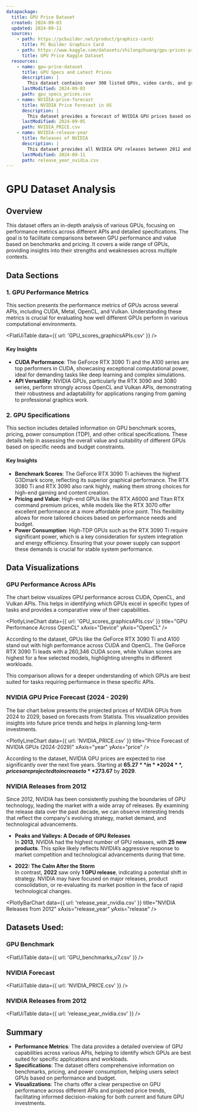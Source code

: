 ```yaml
---
datapackage:
  title: GPU Price Dataset
  created: 2024-09-03
  updated: 2024-09-11
  sources:
    - path: https://pcbuilder.net/product/graphics-card/
      title: PC Builder Graphics Card
    - path: https://www.kaggle.com/datasets/shilongzhuang/gpu-prices-prediction
      title: GPU Price Kaggle Dataset
  resources:
    - name: gpu-price-dataset
      title: GPU Specs and Latest Prices
      description: |
        This dataset contains over 300 listed GPUs, video cards, and graphics cards with specifications and the latest prices. The data was scraped from the web database Pcbuilder. Note that only items with visible prices were included. The dataset is based on United States prices, so the prices are in US Dollars (USD).
      lastModified: 2024-09-03
      path: gpu_specs_prices.csv
    - name: NVIDIA-price-forecast
      title: NVIDIA Price Forecast in US
      description: |
        This dataset provides a forecast of NVIDIA GPU prices based on Statista projections. It covers the anticipated price trends for NVIDIA GPUs from 2024 to 2029.
      lastModified: 2024-09-05
      path: NVIDIA_PRICE.csv
    - name: NVIDIA-release-year
      title: Releases of NVIDIA 
      description: |
        This dataset provides all NVIDIA GPU releases between 2012 and 2022.
      lastModified: 2024-09-11
      path: release_year_nvidia.csv
---
```


# GPU Dataset Analysis

## Overview

This dataset offers an in-depth analysis of various GPUs, focusing on performance metrics across different APIs and detailed specifications. The goal is to facilitate comparisons between GPU performance and value based on benchmarks and pricing. It covers a wide range of GPUs, providing insights into their strengths and weaknesses across multiple contexts.

## Data Sections

### 1. GPU Performance Metrics

This section presents the performance metrics of GPUs across several APIs, including CUDA, Metal, OpenCL, and Vulkan. Understanding these metrics is crucial for evaluating how well different GPUs perform in various computational environments.

<FlatUiTable
  data={{
    url: 'GPU_scores_graphicsAPIs.csv'
  }}
/>

#### Key Insights

- **CUDA Performance**: The GeForce RTX 3090 Ti and the A100 series are top performers in CUDA, showcasing exceptional computational power, ideal for demanding tasks like deep learning and complex simulations.
- **API Versatility**: NVIDIA GPUs, particularly the RTX 3090 and 3080 series, perform strongly across OpenCL and Vulkan APIs, demonstrating their robustness and adaptability for applications ranging from gaming to professional graphics work.

### 2. GPU Specifications

This section includes detailed information on GPU benchmark scores, pricing, power consumption (TDP), and other critical specifications. These details help in assessing the overall value and suitability of different GPUs based on specific needs and budget constraints.

#### Key Insights

- **Benchmark Scores**: The GeForce RTX 3090 Ti achieves the highest G3Dmark score, reflecting its superior graphical performance. The RTX 3080 Ti and RTX 3090 also rank highly, making them strong choices for high-end gaming and content creation.
- **Pricing and Value**: High-end GPUs like the RTX A6000 and Titan RTX command premium prices, while models like the RTX 3070 offer excellent performance at a more affordable price point. This flexibility allows for more tailored choices based on performance needs and budget.
- **Power Consumption**: High-TDP GPUs such as the RTX 3090 Ti require significant power, which is a key consideration for system integration and energy efficiency. Ensuring that your power supply can support these demands is crucial for stable system performance.

## Data Visualizations

### GPU Performance Across APIs

The chart below visualizes GPU performance across CUDA, OpenCL, and Vulkan APIs. This helps in identifying which GPUs excel in specific types of tasks and provides a comparative view of their capabilities.

<PlotlyLineChart
  data={{
    url: 'GPU_scores_graphicsAPIs.csv'
  }}
  title="GPU Performance Across OpenCL"
  xAxis="Device"
  yAxis="OpenCL"
/>

According to the dataset, GPUs like the GeForce RTX 3090 Ti and A100 stand out with high performance across CUDA and OpenCL. The GeForce RTX 3090 Ti leads with a 260,346 CUDA score, while Vulkan scores are highest for a few selected models, highlighting strengths in different workloads.

This comparison allows for a deeper understanding of which GPUs are best suited for tasks requiring performance in these specific APIs.

### NVIDIA GPU Price Forecast (2024 - 2029)

The bar chart below presents the projected prices of NVIDIA GPUs from 2024 to 2029, based on forecasts from Statista. This visualization provides insights into future price trends and helps in planning long-term investments.

<PlotlyLineChart
  data={{
    url: 'NVIDIA_PRICE.csv'
  }}
  title="Price Forecast of NVIDIA GPUs (2024-2029)"
  xAxis="year"
  yAxis="price"
/>

According to the dataset, NVIDIA GPU prices are expected to rise significantly over the next five years. Starting at **$65.27** in **2024**, prices are projected to increase to **$273.67** by **2029**.

### NVIDIA Releases from 2012

Since 2012, NVIDIA has been consistently pushing the boundaries of GPU technology, leading the market with a wide array of releases. By examining the release data over the past decade, we can observe interesting trends that reflect the company's evolving strategy, market demand, and technological advancements.

- **Peaks and Valleys: A Decade of GPU Releases**  
  In **2013**, NVIDIA had the highest number of GPU releases, with **25 new products**. This spike likely reflects NVIDIA’s aggressive response to market competition and technological advancements during that time.
  
- **2022: The Calm After the Storm**  
  In contrast, **2022** saw only **1 GPU release**, indicating a potential shift in strategy. NVIDIA may have focused on major releases, product consolidation, or re-evaluating its market position in the face of rapid technological changes.

<PlotlyBarChart
  data={{
    url: 'release_year_nvidia.csv'
  }}
  title="NVIDIA Releases from 2012"
  xAxis="release_year"
  yAxis="release"
/>

## Datasets Used:

### GPU Benchmark

<FlatUiTable
  data={{
    url: 'GPU_benchmarks_v7.csv'
  }}
/>

### NVIDIA Forecast

<FlatUiTable
  data={{
    url: 'NVIDIA_PRICE.csv'
  }}
/>

### NVIDIA Releases from 2012

<FlatUiTable
  data={{
    url: 'release_year_nvidia.csv'
  }}
/>

## Summary

- **Performance Metrics**: The data provides a detailed overview of GPU capabilities across various APIs, helping to identify which GPUs are best suited for specific applications and workloads.
- **Specifications**: The dataset offers comprehensive information on benchmarks, pricing, and power consumption, helping users select GPUs based on performance and budget.
- **Visualizations**: The charts offer a clear perspective on GPU performance across different APIs and projected price trends, facilitating informed decision-making for both current and future GPU investments.
